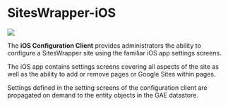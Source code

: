 # SitesWrapper-iOS #
[![](https://c824ff113391b7c600d1069f19350d6607b580e1.googledrive.com/host/0BzPelJUA_7zUT3ZfQVdNcmwzbDg/SitesWrapperIOSArchitecture.png)](https://www.linkedin.com/in/toddurl)

The **iOS Configuration Client** provides administrators the ability to configure a SitesWrapper site using the familiar iOS app settings screens.

The iOS app contains settings screens covering all aspects of the site as well as the ability to add or remove pages or Google Sites within pages.

Settings defined in the setting screens of the configuration client are propagated on demand to the entity objects in the GAE datastore.